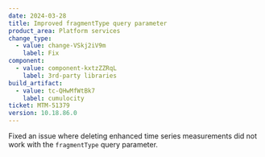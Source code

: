 ```yaml
---
date: 2024-03-28
title: Improved fragmentType query parameter
product_area: Platform services
change_type:
  - value: change-VSkj2iV9m
    label: Fix
component:
  - value: component-kxtzZZRqL
    label: 3rd-party libraries
build_artifact:
  - value: tc-QHwMfWtBk7
    label: cumulocity
ticket: MTM-51379
version: 10.18.86.0
---
```

Fixed an issue where deleting enhanced time series measurements did not work with the <code>fragmentType</code> query parameter.
